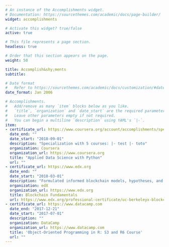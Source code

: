 ```yaml
---
# An instance of the Accomplishments widget.
# Documentation: https://sourcethemes.com/academic/docs/page-builder/
widget: accomplishments

# Activate this widget? true/false
active: true

# This file represents a page section.
headless: true

# Order that this section appears on the page.
weight: 50

title: Accomplish&shy;ments
subtitle:

# Date format
#   Refer to https://sourcethemes.com/academic/docs/customization/#date-format
date_format: Jan 2006

# Accomplishments.
#   Add/remove as many `item` blocks below as you like.
#   `title`, `organization` and `date_start` are the required parameters.
#   Leave other parameters empty if not required.
#   You can begin a multiline `description` using YAML's `|-`.
item:
- certificate_url: https://www.coursera.org/account/accomplishments/specialization/certificate/DNQ8P9H7BACZ
  date_end: ""
  date_start: "2018-09-01"
  description: "Specialization with 5 courses: |- test |- toto"
  organization: Coursera
  organization_url: https://www.coursera.org
  title: "Applied Data Science with Python"
  url: ""
- certificate_url: https://www.edx.org
  date_end: ""
  date_start: "2018-03-01"
  description: "Formulated informed blockchain models, hypotheses, and use cases".
  organization: edX
  organization_url: https://www.edx.org
  title: Blockchain Fundamentals
  url: https://www.edx.org/professional-certificate/uc-berkeleyx-blockchain-fundamentals
- certificate_url: https://www.datacamp.com
  date_end: "2017-12-21"
  date_start: "2017-07-01"
  description: ""
  organization: DataCamp
  organization_url: https://www.datacamp.com
  title: 'Object-Oriented Programming in R: S3 and R6 Course'
  url: ""
---
```


